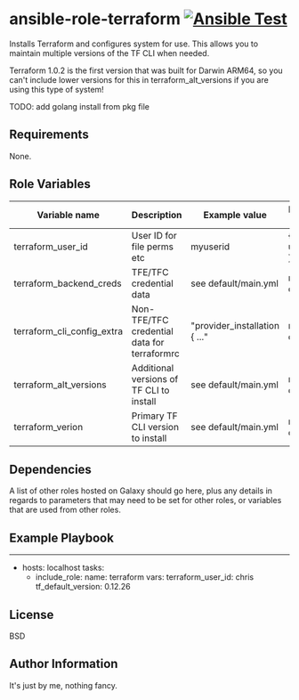 ansible-role-terraform [![Ansible Test](https://github.com/Diehlabs/ansible-role-terraform/actions/workflows/test.yml/badge.svg)](https://github.com/Diehlabs/ansible-role-terraform/actions/workflows/test.yml)
=========

Installs Terraform and configures system for use.
This allows you to maintain multiple versions of the TF CLI when needed.

Terraform 1.0.2 is the first version that was built for Darwin ARM64, so you can't include lower versions for this in terraform_alt_versions if you are using this type of system!

TODO:
add golang install from pkg file

Requirements
------------

None.

Role Variables
--------------

| Variable name | Description | Example value | Default value | Required? |
|---|---|---|---|---|
terraform_user_id | User ID for file perms etc | myuserid | {{ user_id }} | YES |
terraform_backend_creds | TFE/TFC credential data | see default/main.yml | not defined | NO |
terraform_cli_config_extra | Non-TFE/TFC credential data for terraformrc | "provider_installation { ..." | not defined | NO |
terraform_alt_versions | Additional versions of TF CLI to install | see default/main.yml | not defined | NO |
terraform_verion | Primary TF CLI version to install | see default/main.yml | not defined | Yes if Linux |


Dependencies
------------

A list of other roles hosted on Galaxy should go here, plus any details in regards to parameters that may need to be set for other roles, or variables that are used from other roles.

Example Playbook
----------------

---
- hosts: localhost
  tasks:
    - include_role:
        name: terraform
      vars:
        terraform_user_id: chris
        tf_default_version: 0.12.26

License
-------

BSD

Author Information
------------------

It's just by me, nothing fancy.
